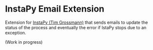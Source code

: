 # InstaPy Email Extension
Extension for [InstaPy (Tim Grossmann)](https://github.com/timgrossmann/InstaPy) that sends emails to update the status of the process and eventually the error if IstaPy stops due to an exception.

(Work in progress)
